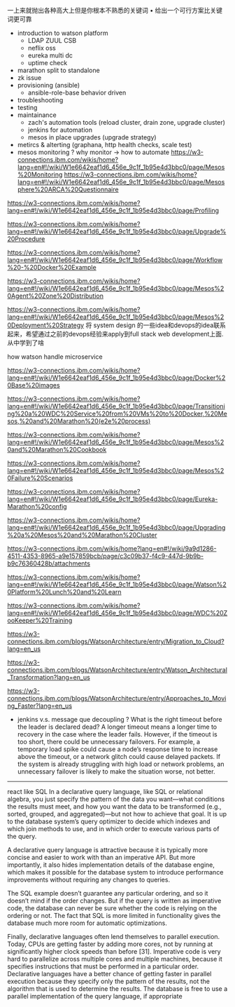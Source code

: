 一上来就抛出各种高大上但是你根本不熟悉的关键词
• 给出一个可行方案比关键词更可靠

- introduction to watson platform
  * LDAP ZUUL CSB
  * neflix oss
  * eureka multi dc
  * uptime check
- marathon split to standalone
- zk issue
- provisioning (ansible)
  - ansible-role-base behavior driven
- troubleshooting
- testing
- maintainance
  - zach's automation tools (reload cluster, drain zone, upgrade cluster)
  - jenkins for automation
  - mesos in place upgrades (upgrade strategy)
- metircs & alterting (graphana, http health checks, scale test)
- mesos monitoring ? why monitor -> how to automate
  https://w3-connections.ibm.com/wikis/home?lang=en#!/wiki/W1e6642eaf1d6_456e_9c1f_1b95e4d3bbc0/page/Mesos%20Monitoring
https://w3-connections.ibm.com/wikis/home?lang=en#!/wiki/W1e6642eaf1d6_456e_9c1f_1b95e4d3bbc0/page/Mesosphere%20ARCA%20Questionnaire

https://w3-connections.ibm.com/wikis/home?lang=en#!/wiki/W1e6642eaf1d6_456e_9c1f_1b95e4d3bbc0/page/Profiling

https://w3-connections.ibm.com/wikis/home?lang=en#!/wiki/W1e6642eaf1d6_456e_9c1f_1b95e4d3bbc0/page/Upgrade%20Procedure

https://w3-connections.ibm.com/wikis/home?lang=en#!/wiki/W1e6642eaf1d6_456e_9c1f_1b95e4d3bbc0/page/Workflow%20-%20Docker%20Example

https://w3-connections.ibm.com/wikis/home?lang=en#!/wiki/W1e6642eaf1d6_456e_9c1f_1b95e4d3bbc0/page/Mesos%20Agent%20Zone%20Distribution

https://w3-connections.ibm.com/wikis/home?lang=en#!/wiki/W1e6642eaf1d6_456e_9c1f_1b95e4d3bbc0/page/Mesos%20Deployment%20Strategy
将 system design 的一些idea和devops的idea联系起来，希望通过之前的devops经验来apply到full stack web development上面.
从中学到了啥

how watson handle microservice


https://w3-connections.ibm.com/wikis/home?lang=en#!/wiki/W1e6642eaf1d6_456e_9c1f_1b95e4d3bbc0/page/Docker%20Base%20images


https://w3-connections.ibm.com/wikis/home?lang=en#!/wiki/W1e6642eaf1d6_456e_9c1f_1b95e4d3bbc0/page/Transitioning%20a%20WDC%20Service%20from%20VMs%20to%20Docker,%20Mesos,%20and%20Marathon%20(e2e%20process)

https://w3-connections.ibm.com/wikis/home?lang=en#!/wiki/W1e6642eaf1d6_456e_9c1f_1b95e4d3bbc0/page/Mesos%20and%20Marathon%20Cookbook

https://w3-connections.ibm.com/wikis/home?lang=en#!/wiki/W1e6642eaf1d6_456e_9c1f_1b95e4d3bbc0/page/Mesos%20Failure%20Scenarios

https://w3-connections.ibm.com/wikis/home?lang=en#!/wiki/W1e6642eaf1d6_456e_9c1f_1b95e4d3bbc0/page/Eureka-Marathon%20config

https://w3-connections.ibm.com/wikis/home?lang=en#!/wiki/W1e6642eaf1d6_456e_9c1f_1b95e4d3bbc0/page/Upgrading%20a%20Mesos%20and%20Marathon%20Cluster

https://w3-connections.ibm.com/wikis/home?lang=en#!/wiki/9a9d1286-4511-4353-8965-a9e157859bcb/page/c3c09b37-f4c9-447d-9b9b-b9c76360428b/attachments



https://w3-connections.ibm.com/wikis/home?lang=en#!/wiki/W1e6642eaf1d6_456e_9c1f_1b95e4d3bbc0/page/Watson%20Platform%20Lunch%20and%20Learn

https://w3-connections.ibm.com/wikis/home?lang=en#!/wiki/W1e6642eaf1d6_456e_9c1f_1b95e4d3bbc0/page/WDC%20ZooKeeper%20Training

https://w3-connections.ibm.com/blogs/WatsonArchitecture/entry/Migration_to_Cloud?lang=en_us

https://w3-connections.ibm.com/blogs/WatsonArchitecture/entry/Watson_Architectural_Transformation?lang=en_us

https://w3-connections.ibm.com/blogs/WatsonArchitecture/entry/Approaches_to_Moving_Faster?lang=en_us

* jenkins v.s. message que decoupling ?
What is the right timeout before the leader is declared dead? A longer timeout means a longer time to recovery in the case where the leader fails. However, if the timeout is too short, there could be unnecessary failovers. For example, a temporary load spike could cause a node’s response time to increase above the timeout, or a network glitch could cause delayed packets. If the system is already struggling with high load or network problems, an unnecessary failover is likely to make the situation worse, not better.

---

react like SQL
In a declarative query language, like SQL or relational algebra, you just specify the pattern of the data you want—what conditions the results must meet, and how you want the data to be transformed (e.g., sorted, grouped, and aggregated)—but not how to achieve that goal. It is up to the database system’s query optimizer to decide which indexes and which join methods to use, and in which order to execute various parts of the query.


A declarative query language is attractive because it is typically more concise and easier to work with than an imperative API. But more importantly, it also hides implementation details of the database engine, which makes it possible for the database system to introduce performance improvements without requiring any changes to queries.

The SQL example doesn’t guarantee any particular ordering, and so it doesn’t mind if the order changes. But if the query is written as imperative code, the database can never be sure whether the code is relying on the ordering or not. The fact that SQL is more limited in functionality gives the database much more room for automatic optimizations.

Finally, declarative languages often lend themselves to parallel execution. Today, CPUs are getting faster by adding more cores, not by running at significantly higher clock speeds than before [31]. Imperative code is very hard to parallelize across multiple cores and multiple machines, because it specifies instructions that must be performed in a particular order. Declarative languages have a better chance of getting faster in parallel execution because they specify only the pattern of the results, not the algorithm that is used to determine the results. The database is free to use a parallel implementation of the query language, if appropriate

